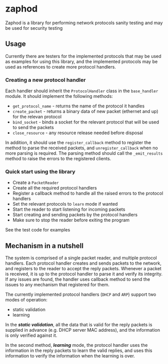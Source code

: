 # zaphod
Zaphod is a library for performing network protocols sanity testing and may be
used for security testing

## Usage
Currently there are testers for the implemented protocols that may be used as
 examples for using this library, and the implemented protocols may be used 
 as references to create more protocol handlers.

### Creating a new protocol handler
Each handler should inherit the `ProtocolHandler` class in the `base_handler`
 module. It should implement the following methods:
  * `get_protocol_name` - returns the name of the protocol it handles
  * `create_packet` - returns a binary data of new packet (ethernet and up) 
  for the relevan protocol
  * `bind_socket` - binds a socket for the relevant protocol that will be 
  used to send the packets
  * `close_resource` - any resource release needed before disposal

In addition, it should use the `register_callback` method to register the 
 method to parse the received packets, and `unregister_callback` when no more
 parsing is required. The parsing method should call the `_emit_results` 
 method to raise the errors to the registered clients.
 
### Quick start using the library
 * Create a `PacketReader`
 * Create all the required protocol handlers
 * Register a callback method to handle all the raised errors to the 
 protocol handlers
 * Set the relevant protocols to `learn` mode if wanted
 * Start the reader to start listening for incoming packets
 * Start creating and sending packets by the protocol handlers
 * Make sure to stop the reader before exiting the program 
 
 See the test code for examples

## Mechanism in a nutshell
The system is comprised of a single packet reader, and multiple protocol 
 handlers. Each protocol handler creates and sends packets to the network, and
 registers to the reader to accept the reply packets. Whenever a packet is 
 received, it is up to the protocol handler to parse it and verify its 
 integrity. If any issues are found, the handler uses callback method to send
  the issues to any mechanism that registered for them. 

The currently implemented protocol handlers (`DHCP` and `ARP`) support two 
 modes of operation:
 * static validation
 * learning

In the _**static validation**_, all the data that is valid for the reply
 packets is supplied in advance (e.g. DHCP server MAC address), and the 
 information is only verified against it.

In the second method, _**learning**_ mode, the protocol handler uses 
 the information in the reply packets to learn the valid replies, and uses 
 this information to verify the information when the learning is over.
